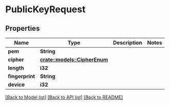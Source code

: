 # PublicKeyRequest

## Properties

Name | Type | Description | Notes
------------ | ------------- | ------------- | -------------
**pem** | **String** |  | 
**cipher** | [**crate::models::CipherEnum**](CipherEnum.md) |  | 
**length** | **i32** |  | 
**fingerprint** | **String** |  | 
**device** | **i32** |  | 

[[Back to Model list]](../README.md#documentation-for-models) [[Back to API list]](../README.md#documentation-for-api-endpoints) [[Back to README]](../README.md)


